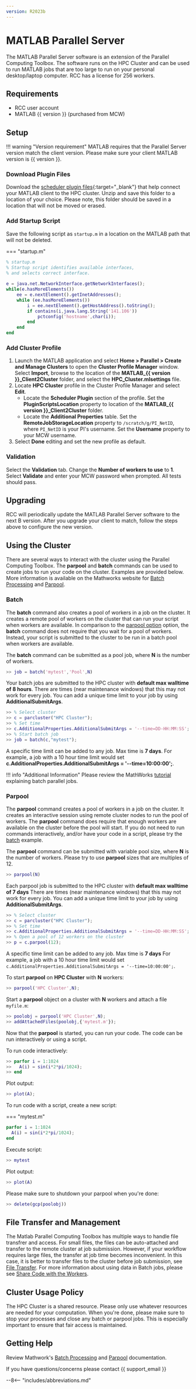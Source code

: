 ```yaml
---
version: R2023b
---
```

# MATLAB Parallel Server

The MATLAB Parallel Server software is an extension of the Parallel Computing Toolbox. The software runs on the HPC Cluster and can be used to run MATLAB jobs that are too large to run on your personal desktop/laptop computer. RCC has a license for 256 workers.

## Requirements

- RCC user account
- MATLAB {{ version }} (purchased from MCW)

## Setup

!!! warning "Version requirement"
    MATLAB requires that the Parallel Server version match the client version. Please make sure your client MATLAB version is {{ version }}.

### Download Plugin Files

Download the [scheduler plugin files](https://mcw0.sharepoint.com/:u:/s/RCCAdminSite/EUWQCfvxJS5Kve_51iYJMEUBkw3_o0a3v_Gm-I_FOy79OA?e=SaLY6k){:target="_blank"} that help connect your MATLAB client to the HPC cluster. Unzip and save this folder to a location of your choice. Please note, this folder should be saved in a location that will not be moved or erased.

### Add Startup Script

Save the following script as `startup.m` in a location on the MATLAB path that will not be deleted.

=== "startup.m"

```matlab
% startup.m
% Startup script identifies available interfaces, 
% and selects correct interface.
 
e = java.net.NetworkInterface.getNetworkInterfaces();
while(e.hasMoreElements())
    ee = e.nextElement().getInetAddresses();
    while (ee.hasMoreElements())
        i = ee.nextElement().getHostAddress().toString();
        if contains(i,java.lang.String('141.106'))
            pctconfig('hostname',char(i));
        end
    end
end
```

### Add Cluster Profile

1. Launch the MATLAB application and select **Home > Parallel > Create and Manage Clusters** to open the **Cluster Profile Manager** window. Select **Import**, browse to the location of the **MATLAB_{{ version }}_Client2Cluster** folder, and select the **HPC_Cluster.mlsettings** file.
2. Locate **HPC Cluster** profile in the Cluster Profile Manager and select **Edit**.
    - Locate the **Scheduler Plugin** section of the profile. Set the **PluginScriptsLocation** property to location of the **MATLAB_{{ version }}_Client2Cluster** folder.
    - Locate the **Additional Properties** table. Set the **RemoteJobStorageLocation** property to `/scratch/g/PI_NetID`, where `PI_NetID` is your PI's username. Set the **Username** property to your MCW username.  
3. Select **Done** editing and set the new profile as default.

### Validation

Select the **Validation** tab. Change the **Number of workers to use** to **1**. Select **Validate** and enter your MCW password when prompted. All tests should pass.

## Upgrading

RCC will periodically update the MATLAB Parallel Server software to the next B version. After you upgrade your client to match, follow the steps above to configure the new version.

## Using the Cluster

There are several ways to interact with the cluster using the Parallel Computing Toolbox. The **parpool** and **batch** commands can be used to create jobs to run your code on the cluster. Examples are provided below. More information is available on the Mathworks website for [Batch Processing](https://www.mathworks.com/help/distcomp/batch.html) and [Parpool](https://www.mathworks.com/help/distcomp/parpool.html).

### Batch

The **batch** command also creates a pool of workers in a job on the cluster. It creates a remote pool of workers on the cluster that can run your script when workers are available. In comparison to the [parpool option](#parpool) option, the **batch** command does not require that you wait for a pool of workers. Instead, your script is submitted to the cluster to be run in a batch pool when workers are available.

The **batch** command can be submitted as a pool job, where **N** is the number of workers.

```matlab
>> job = batch('mytest','Pool',N)
```

Your batch jobs are submitted to the HPC cluster with **default max walltime of 8 hours**. There are times (near maintenance windows) that this may not work for every job. You can add a unique time limit to your job by using **AdditionalSubmitArgs**.

```matlab
>> % Select cluster
>> c = parcluster("HPC Cluster");
>> % Set time
>> c.AdditionalProperties.AdditionalSubmitArgs = '--time=DD-HH:MM:SS';
>> % Start batch job
>> job = batch(c,"mytest");
```

A specific time limit can be added to any job. Max time is **7 days**. For example, a job with a 10 hour time limit would set **c.AdditionalProperties.AdditionalSubmitArgs = '--time=10:00:00';**.

!!! info "Additional Information"
    Please review the MathWorks [tutorial](https://www.mathworks.com/help/distcomp/run-a-batch-job.html) explaining batch parallel jobs.

### Parpool

The **parpool** command creates a pool of workers in a job on the cluster. It creates an interactive session using remote cluster nodes to run the pool of workers. The **parpool** command does require that enough workers are available on the cluster before the pool will start. If you do not need to run commands interactively, and/or have your code in a script, please try the [batch](#batch) example.

The **parpool** command can be submitted with variable pool size, where **N** is the number of workers. Please try to use **parpool** sizes that are multiples of 12.

```matlab
>> parpool(N)
```

Each parpool job is submitted to the HPC cluster with **default max walltime of 7 days** There are times (near maintenance windows) that this may not work for every job. You can add a unique time limit to your job by using **AdditionalSubmitArgs**.

```matlab
>> % Select cluster
>> c = parcluster("HPC Cluster");
>> % Set time
>> c.AdditionalProperties.AdditionalSubmitArgs = '--time=DD-HH:MM:SS';
>> % Open a pool of 12 workers on the cluster
>> p = c.parpool(12);
```

A specific time limit can be added to any job. Max time is **7 days** For example, a job with a 10 hour time limit would set `c.AdditionalProperties.AdditionalSubmitArgs = '--time=10:00:00';`.

To start **parpool** on **HPC Cluster** with **N** workers:

```matlab
>> parpool('HPC Cluster',N);
```

Start a **parpool** object on a cluster with **N** workers and attach a file `myfile.m`:

```matlab
>> poolobj = parpool('HPC Cluster',N);
>> addAttachedFiles(poolobj,{'mytest.m'});
```

Now that the **parpool** is started, you can run your code. The code can be run interactively or using a script.

To run code interactively:

```matlab
>> parfor i = 1:1024
>>   A(i) = sin(i*2*pi/1024);
>> end
```

Plot output:

```matlab
>> plot(A);
```

To run code with a script, create a new script:

=== "mytest.m"

```matlab
parfor i = 1:1024
  A(i) = sin(i*2*pi/1024);
end
```

Execute script:

```matlab
>> mytest
```

Plot output:

```matlab
>> plot(A)
```

Please make sure to shutdown your parpool when you're done:

```matlab
>> delete(gcp(poolobj))
```

## File Transfer and Management

The Matlab Parallel Computing Toolbox has multiple ways to handle file transfrer and access. For small files, the files can be auto-attached and transfer to the remote cluster at job submission. However, if your workflow requires large files, the transfer at job time becomes inconvenient. In this case, it is better to transfer files to the cluster before job submission, see [File Transfer](../storage/file-transfer.md). For more information about using data in Batch jobs, please see [Share Code with the Workers](https://www.mathworks.com/help/distcomp/share-code-with-the-workers.html).

## Cluster Usage Policy

The HPC Cluster is a shared resource. Please only use whatever resources are needed for your computation. When you're done, please make sure to stop your processes and close any batch or parpool jobs. This is especially important to ensure that fair access is maintained.

## Getting Help

Review Mathwork's [Batch Processing](https://www.mathworks.com/help/distcomp/batch-processing.html) and [Parpool](https://www.mathworks.com/help/distcomp/parpool.html) documentation.

If you have questions/concerns please contact {{ support_email }}

--8<-- "includes/abbreviations.md"
